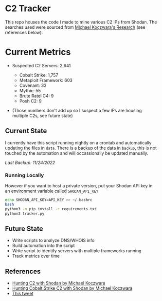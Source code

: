 # C2 Tracker

This repo houses the code I made to mine various C2 IPs from Shodan. The searches used were sourced from [Michael Koczwara's Research](https://michaelkoczwara.medium.com/) (see references below).

# Current Metrics

- Suspected C2 Servers: 2,641
    - Cobalt Strike: 1,757
    - Metaploit Framework: 603
    - Covenant: 33
    - Mythic: 55
    - Brute Ratel C4: 9
    - Posh C2: 9

- (Those numbers don't add up so I suspect a few IPs are housing multiple C2s, see future state)

## Current State

I currently have this script running nightly on a crontab and automatically updating the files in `data`. There is a backup of the data in `backup`, this is not touched by the automation and will occassionally be updated manually.

*Last Backup: 11/24/2022*

### Running Locally

However if you want to host a private version, put your Shodan API key in an environment variable called `SHODAN_API_KEY`

```bash
echo SHODAN_API_KEY=API_KEY >> ~/.bashrc
bash
python3 -m pip install -r requirements.txt
python3 tracker.py
```

## Future State

- Write scripts to analyze DNS/WHOIS info
- Build automation into the script
- Write script to identify servers with multiple frameworks running
- Track metrics over time

## References

- [Hunting C2 with Shodan by Michael Koczwara](https://michaelkoczwara.medium.com/hunting-c2-with-shodan-223ca250d06f)
- [Hunting Cobalt Strike C2 with Shodan by Michael Koczwara](https://michaelkoczwara.medium.com/cobalt-strike-c2-hunting-with-shodan-c448d501a6e2)
- [This tweet](https://twitter.com/MichalKoczwara/status/1591750513238118401?cxt=HHwWgsDUiZGqhJcsAAAA)
